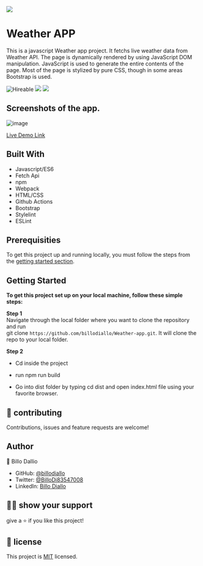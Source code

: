 ![](https://img.shields.io/badge/Microverse-blueviolet)

# Weather APP

This is a javascript Weather app project. It fetchs live weather data from Weather API. The page is dynamically rendered by using JavaScript DOM manipulation. JavaScript is used to generate the entire contents of the page. Most of the page is stylized by pure CSS, though in some areas Bootstrap is used.

![Hireable](https://img.shields.io/badge/Hireable-yes-success) ![](https://img.shields.io/badge/Mobile--responsive-yes-green) ![](https://img.shields.io/badge/-Microverse%20projects-blueviolet)


## Screenshots of the app.
![image](https://user-images.githubusercontent.com/11162987/118248751-58f93100-b4ad-11eb-9d0d-3a2399a57594.png)



[Live Demo Link](https://billodiallo.github.io/Weather-app/)

## Built With

- Javascript/ES6
- Fetch Api
- npm
- Webpack
- HTML/CSS
- Github Actions
- Bootstrap
- Stylelint
- ESLint


## Prerequisities

To get this project up and running locally, you must follow the steps from the [getting started section](#getting-started).

## Getting Started

**To get this project set up on your local machine, follow these simple steps:**

**Step 1**<br>
Navigate through the local folder where you want to clone the repository and run<br>
git clone `https://github.com/billodiallo/Weather-app.git`. It will clone the repo to your local folder.<br>

**Step 2**<br>
- Cd inside the project

- run npm run build

- Go into dist folder by typing cd dist and open index.html file using your favorite browser.


## 🤝 contributing

Contributions, issues and feature requests are welcome!

## Author

👤 Billo Dallio

- GitHub: [@billodiallo](https://github.com/billodiallo)
- Twitter: [@BilloDi83547008](https://twitter.com/BilloDi83547008)
- LinkedIn: [Billo Diallo](https://www.linkedin.com/in/mabillodiallo/)

## 🙋‍♂ show your support

give a ⭐️ if you like this project!

## 📝 license



This project is [MIT](LICENSE) licensed.

